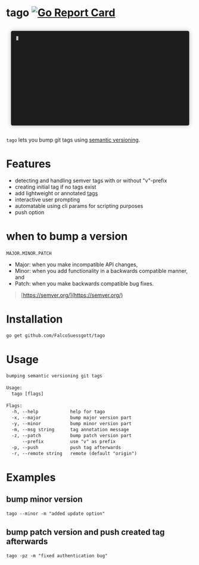 # tago [![Go Report Card](https://goreportcard.com/badge/github.com/FalcoSuessgott/tago)](https://goreportcard.com/badge/github.com/FalcoSuessgott/tago) 

<p align="center">
  <img src="demo.gif" />
</p>

`tago` lets you bump git tags using [semantic versioning](https://semver.org/).

# Features
* detecting and handling semver tags with or without "v"-prefix
* creating initial tag if no tags exist
* add lightweight or annotated [tags](https://git-scm.com/book/en/v2/Git-Basics-Tagging)
* interactive user prompting
* automatable using cli params for scripting purposes
* push option

# when to bump a version
`MAJOR.MINOR.PATCH`
* Major: when you make incompatible API changes,
* Minor: when you add functionality in a backwards compatible manner, and
* Patch: when you make backwards compatible bug fixes.

> [https://semver.org/](https://semver.org/)

# Installation
```
go get github.com/FalcoSuessgott/tago
```

# Usage
```
bumping semantic versioning git tags

Usage:
  tago [flags]

Flags:
  -h, --help            help for tago
  -x, --major           bump major version part
  -y, --minor           bump minor version part
  -m, --msg string      tag annotation message
  -z, --patch           bump patch version part
      --prefix          use "v" as prefix
  -p, --push            push tag afterwards
  -r, --remote string   remote (default "origin")
```
# Examples

## bump minor version
```
tago --minor -m "added update option"
```

## bump patch version and push created tag afterwards
```
tago -pz -m "fixed authentication bug"
```